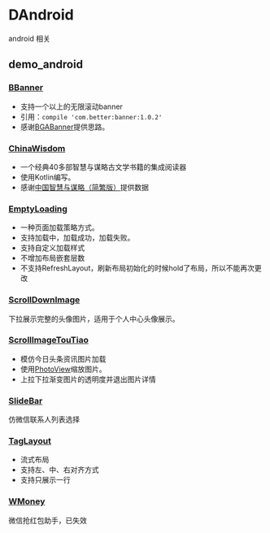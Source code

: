 # DAndroid
android 相关
## demo_android
### [BBanner](https://github.com/471448446/DAndroid/tree/master/demo_android/BBanner)
* 支持一个以上的无限滚动banner
* 引用：`compile 'com.better:banner:1.0.2'`
* 感谢[BGABanner](https://github.com/bingoogolapple/BGABanner-Android)提供思路。

### [ChinaWisdom](https://github.com/471448446/DAndroid/tree/master/demo_android/ChinaWisdom)
* 一个经典40多部智慧与谋略古文学书籍的集成阅读器
* 使用Kotlin编写。
* 感谢[中国智慧与谋略（简繁版）](https://play.google.com/store/apps/details?id=com.zhaozhao.zhang.chinawisdom)提供数据

### [EmptyLoading](https://github.com/471448446/DAndroid/tree/master/demo_android/EmptyLoading)
* 一种页面加载策略方式。
* 支持加载中，加载成功，加载失败。
* 支持自定义加载样式
* 不增加布局嵌套层数
* 不支持RefreshLayout，刷新布局初始化的时候hold了布局，所以不能再次更改

### [ScrollDownImage](https://github.com/471448446/DAndroid/tree/master/demo_android/ScrollDownImage)
下拉展示完整的头像图片，适用于个人中心头像展示。

### [ScrollImageTouTiao](https://github.com/471448446/DAndroid/tree/master/demo_android/ScrollImageTouTiao)
* 模仿今日头条资讯图片加载
* 使用[PhotoView](https://github.com/chrisbanes/PhotoView)缩放图片。
* 上拉下拉渐变图片的透明度并退出图片详情

### [SlideBar](https://github.com/471448446/DAndroid/tree/master/demo_android/SlideBar)
仿微信联系人列表选择

### [TagLayout](https://github.com/471448446/DAndroid/tree/master/demo_android/TagLayout)
* 流式布局
* 支持左、中、右对齐方式
* 支持只展示一行

### [WMoney](https://github.com/471448446/DAndroid/tree/master/demo_android/WMoney)
微信抢红包助手，已失效


